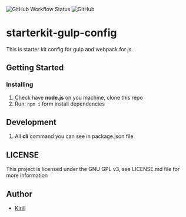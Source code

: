 ![GitHub Workflow Status](https://img.shields.io/github/workflow/status/steelWinds/starterkit-gulp-config/lintCheck) ![GitHub](https://img.shields.io/github/license/steelWinds/starterkit-gulp-config?color=green&style=popout-square)

# starterkit-gulp-config

This is starter kit config for gulp and webpack for js.
  
## Getting Started 

### Installing 

1. Check have **node.js** on you machine, clone this repo
2. Run: ```npm i``` form install dependencies 

## Development 

1. All **cli** command you can see in package.json file

## LICENSE 

This project is licensed under the GNU GPL v3, see LICENSE.md file for more information

## Author 

- [Kirill](https://github.com/steelWinds)

